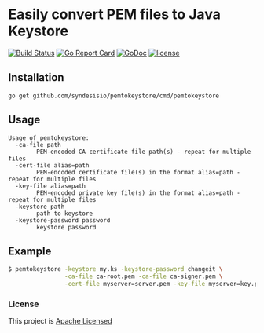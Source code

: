 # Easily convert PEM files to Java Keystore

[![Build Status](https://travis-ci.org/jimmidyson/pemtokeystore.svg?branch=master)](https://travis-ci.org/jimmidyson/pemtokeystore)
[![Go Report Card](https://goreportcard.com/badge/github.com/jimmidyson/pemtokeystore)](https://goreportcard.com/report/github.com/jimmidyson/pemtokeystore)
[![GoDoc](https://godoc.org/github.com/jimmidyson/pemtokeystore?status.svg)](https://godoc.org/github.com/jimmidyson/pemtokeystore)
[![license](https://img.shields.io/github/license/jimmidyson/pemtokeystore.svg)](https://github.com/jimmidyson/pemtokeystore)

## Installation

    go get github.com/syndesisio/pemtokeystore/cmd/pemtokeystore

## Usage
    Usage of pemtokeystore:
      -ca-file path
            PEM-encoded CA certificate file path(s) - repeat for multiple files
      -cert-file alias=path
            PEM-encoded certificate file(s) in the format alias=path - repeat for multiple files
      -key-file alias=path
            PEM-encoded private key file(s) in the format alias=path - repeat for multiple files
      -keystore path
            path to keystore
      -keystore-password password
            keystore password

## Example
```bash
$ pemtokeystore -keystore my.ks -keystore-password changeit \
                -ca-file ca-root.pem -ca-file ca-signer.pem \
                -cert-file myserver=server.pem -key-file myserver=key.pem
```

### License
This project is [Apache Licensed](LICENSE)
